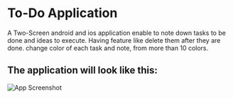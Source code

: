 # To-Do Application

 A Two-Screen android and ios application enable to note down tasks 
 to be done and ideas to execute. Having feature like delete them after they are done.
change color of each task and note, from more than 10 colors. 

## The application will look like this:

![App Screenshot](![th](https://user-images.githubusercontent.com/69805547/134339837-64431eff-9fdf-489a-9134-ad3d311ed190.jpg))

  
